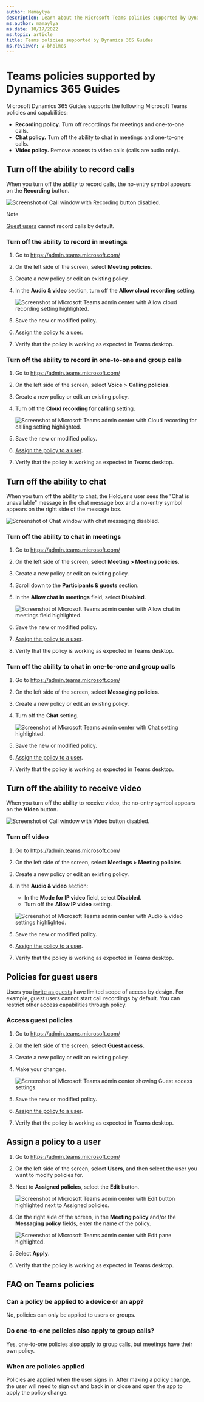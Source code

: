 ```yaml
---
author: Mamaylya
description: Learn about the Microsoft Teams policies supported by Dynamics 365 Guides
ms.author: mamaylya
ms.date: 10/17/2022
ms.topic: article
title: Teams policies supported by Dynamics 365 Guides
ms.reviewer: v-bholmes
---
```


# Teams policies supported by Dynamics 365 Guides

Microsoft Dynamics 365 Guides supports the following Microsoft Teams policies and capabilities:

- **Recording policy.** Turn off recordings for meetings and one-to-one calls.
- **Chat policy.** Turn off the ability to chat in meetings and one-to-one calls.
- **Video policy.** Remove access to video calls (calls are audio only).

## Turn off the ability to record calls

When you turn off the ability to record calls, the no-entry symbol appears on the **Recording** button.

![Screenshot of Call window with Recording button disabled.](media/calling-teams-policies-recording-disabled.JPG "Screenshot of Call window with Recording button disabled")

> [!NOTE]
> [Guest users](admin-add-guest-user.md) cannot record calls by default. 

### Turn off the ability to record in meetings

1. Go to https://admin.teams.microsoft.com/
2. On the left side of the screen, select **Meeting policies**.
3. Create a new policy or edit an existing policy.
4. In the **Audio & video** section, turn off the **Allow cloud recording** setting. 

    ![Screenshot of Microsoft Teams admin center with Allow cloud recording setting highlighted.](media/calling-teams-policies-recording-meetings.JPG "Screenshot of Microsoft Teams admin center with Allow cloud recording setting highlighted")
    
5. Save the new or modified policy.
6. [Assign the policy to a user](#assign-a-policy-to-a-user).
7. Verify that the policy is working as expected in Teams desktop. 

### Turn off the ability to record in one-to-one and group calls

1. Go to https://admin.teams.microsoft.com/
2. On the left side of the screen, select **Voice** > **Calling policies**. 
3. Create a new policy or edit an existing policy.
4. Turn off the **Cloud recording for calling** setting. 

    ![Screenshot of Microsoft Teams admin center with Cloud recording for calling setting highlighted.](media/calling-teams-policies-recording-one-to-one.JPG "Screenshot of Microsoft Teams admin center with Cloud recording for calling setting highlighted")
    
5. Save the new or modified policy.
6. [Assign the policy to a user](#assign-a-policy-to-a-user).
7. Verify that the policy is working as expected in Teams desktop. 

## Turn off the ability to chat

When you turn off the ability to chat, the HoloLens user sees the "Chat is unavailable" message in the chat message box and a no-entry symbol appears on the right side of the message box.

![Screenshot of Chat window with chat messaging disabled.](media/calling-teams-policies-chat-disabled.JPG "Screenshot of Chat window with chat messaging disabled")

### Turn off the ability to chat in meetings

1. Go to https://admin.teams.microsoft.com/
2. On the left side of the screen, select **Meeting > Meeting policies**.
3. Create a new policy or edit an existing policy.
4. Scroll down to the **Participants & guests** section.
5. In the **Allow chat in meetings** field, select **Disabled**. 

    ![Screenshot of Microsoft Teams admin center with Allow chat in meetings field highlighted.](media/calling-teams-policies-chat-meetings.JPG "Screenshot of Microsoft Teams admin center with Allow chat in meetings field highlighted")
    
5. Save the new or modified policy.
6. [Assign the policy to a user](#assign-a-policy-to-a-user).
7. Verify that the policy is working as expected in Teams desktop. 

### Turn off the ability to chat in one-to-one and group calls

1. Go to https://admin.teams.microsoft.com/
2. On the left side of the screen, select **Messaging policies**.
3. Create a new policy or edit an existing policy.
4. Turn off the **Chat** setting. 

    ![Screenshot of Microsoft Teams admin center with Chat setting highlighted.](media/calling-teams-policies-chat-one-to-one.JPG "Screenshot of Microsoft Teams admin center with Chat setting highlighted")
    
5. Save the new or modified policy.
6. [Assign the policy to a user](#assign-a-policy-to-a-user).
7. Verify that the policy is working as expected in Teams desktop. 

## Turn off the ability to receive video 

When you turn off the ability to receive video, the no-entry symbol appears on the **Video** button. 

![Screenshot of Call window with Video button disabled.](media/calling-teams-policies-video-disabled.JPG "Screenshot of Call window with Video button disabled")

### Turn off video

1. Go to https://admin.teams.microsoft.com/
2. On the left side of the screen, select **Meetings > Meeting policies**.
3. Create a new policy or edit an existing policy.
4. In the **Audio & video** section:
    - In the **Mode for IP video** field, select **Disabled**.
    - Turn off the **Allow IP video** setting.

    ![Screenshot of Microsoft Teams admin center with Audio & video settings highlighted.](media/calling-teams-policies-video.JPG "Screenshot of Microsoft Teams admin center with Audio & video settings highlighted")
    
5. Save the new or modified policy.
6. [Assign the policy to a user](#assign-a-policy-to-a-user).
7. Verify that the policy is working as expected in Teams desktop.

## Policies for guest users

Users you [invite as guests](admin-add-guest-user.md) have limited scope of access by design. For example, guest users cannot start call recordings by default. You can restrict other access capabilities through policy. 

### Access guest policies

1. Go to https://admin.teams.microsoft.com/
2. On the left side of the screen, select **Guest access**.
3. Create a new policy or edit an existing policy.
4. Make your changes.

    ![Screenshot of Microsoft Teams admin center showing Guest access settings.](media/calling-teams-policies-guest-access.JPG "Screenshot of Microsoft Teams admin center showing Guest access settings")

5. Save the new or modified policy.
6. [Assign the policy to a user](#assign-a-policy-to-a-user).
7. Verify that the policy is working as expected in Teams desktop.

## Assign a policy to a user

1. Go to https://admin.teams.microsoft.com/
2. On the left side of the screen, select **Users**, and then select the user you want to modify policies for.
3. Next to **Assigned policies**, select the **Edit** button.

    ![Screenshot of Microsoft Teams admin center with Edit button highlighted next to Assigned policies.](media/calling-teams-policies-edit.JPG "Screenshot of Microsoft Teams admin center with Edit button highlighted next to Assigned policies")
    
4. On the right side of the screen, in the **Meeting policy** and/or the **Messaging policy** fields, enter the name of the policy.

    ![Screenshot of Microsoft Teams admin center with Edit pane highlighted.](media/calling-teams-policies-edit-pane-settings.JPG "Screenshot of Microsoft Teams admin center with Edit pane highlighted")
    
5. Select **Apply**.
6. Verify that the policy is working as expected in Teams desktop.

## FAQ on Teams policies

### Can a policy be applied to a device or an app?

No, policies can only be applied to users or groups.

### Do one-to-one policies also apply to group calls?

Yes, one-to-one policies also apply to group calls, but meetings have their own policy.

### When are policies applied

Policies are applied when the user signs in. After making a policy change, the user will need to sign out and back in or close and open the app to apply the policy change. 






